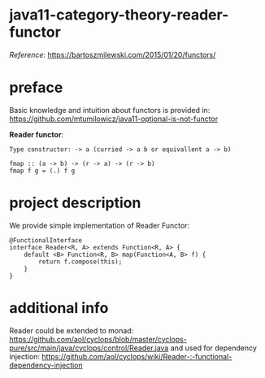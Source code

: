 # java11-category-theory-reader-functor
_Reference_: https://bartoszmilewski.com/2015/01/20/functors/

# preface
Basic knowledge and intuition about functors is provided in: 
https://github.com/mtumilowicz/java11-optional-is-not-functor

**Reader functor**:
```
Type constructor: -> a (curried -> a b or equivallent a -> b)

fmap :: (a -> b) -> (r -> a) -> (r -> b)
fmap f g = (.) f g
```

# project description
We provide simple implementation of Reader Functor:
```
@FunctionalInterface
interface Reader<R, A> extends Function<R, A> {
    default <B> Function<R, B> map(Function<A, B> f) {
        return f.compose(this);
    }
}

``` 

# additional info
Reader could be extended to monad: 
https://github.com/aol/cyclops/blob/master/cyclops-pure/src/main/java/cyclops/control/Reader.java
and used for dependency injection: 
https://github.com/aol/cyclops/wiki/Reader-:-functional-dependency-injection